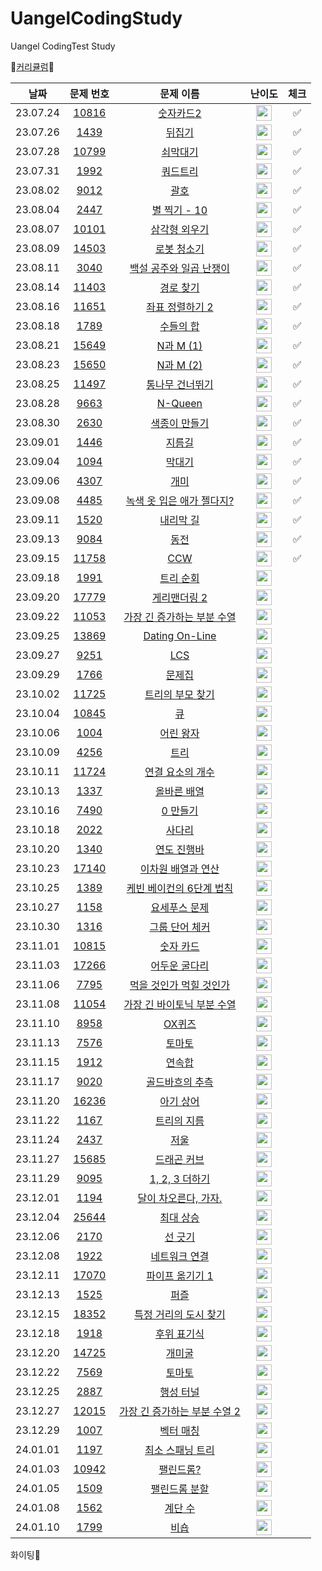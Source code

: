 # UangelCodingStudy
Uangel CodingTest Study

📖[커리큘럼](https://www.acmicpc.net/workbook/view/15622)📖

|          날짜          |         문제 번호         |        문제 이름         |         난이도        | 체크 |
| :-----: | :-----: | :-----: | :-----: | :-----: |
| 23.07.24 | <a href="https://www.acmicpc.net/problem/10816" target="_blank">10816</a> | <a href="https://www.acmicpc.net/problem/10816" target="_blank">숫자카드2</a> | <img height="25px" width="25px" src="https://static.solved.ac/tier_small/7.svg"/> | ✅ |
| 23.07.26 | <a href="https://www.acmicpc.net/problem/1439" target="_blank">1439</a> | <a href="https://www.acmicpc.net/problem/1439" target="_blank">뒤집기</a> | <img height="25px" width="25px" src="https://static.solved.ac/tier_small/6.svg"/> | ✅ |
| 23.07.28 | <a href="https://www.acmicpc.net/problem/10799" target="_blank">10799</a> | <a href="https://www.acmicpc.net/problem/10799" target="_blank">쇠막대기</a> | <img height="25px" width="25px" src="https://static.solved.ac/tier_small/9.svg"/>  | ✅ |
| 23.07.31 | <a href="https://www.acmicpc.net/problem/1992" target="_blank">1992</a> | <a href="https://www.acmicpc.net/problem/1992" target="_blank">쿼드트리</a> | <img height="25px" width="25px" src="https://static.solved.ac/tier_small/10.svg"/>  | ✅ |
| 23.08.02 | <a href="https://www.acmicpc.net/problem/9012" target="_blank">9012</a> | <a href="https://www.acmicpc.net/problem/9012" target="_blank">괄호</a> | <img height="25px" width="25px" src="https://static.solved.ac/tier_small/7.svg"/>  | ✅ |
| 23.08.04 | <a href="https://www.acmicpc.net/problem/2447" target="_blank">2447</a> | <a href="https://www.acmicpc.net/problem/2447" target="_blank">별 찍기 - 10</a> | <img height="25px" width="25px" src="https://static.solved.ac/tier_small/11.svg"/>  | ✅ |
| 23.08.07 | <a href="https://www.acmicpc.net/problem/10101" target="_blank">10101</a> | <a href="https://www.acmicpc.net/problem/10101" target="_blank">삼각형 외우기</a> | <img height="25px" width="25px" src="https://static.solved.ac/tier_small/2.svg"/>  | ✅ |
| 23.08.09 | <a href="https://www.acmicpc.net/problem/14503" target="_blank">14503</a> | <a href="https://www.acmicpc.net/problem/14503" target="_blank">로봇 청소기</a> | <img height="25px" width="25px" src="https://static.solved.ac/tier_small/11.svg"/>  | ✅ |
| 23.08.11 | <a href="https://www.acmicpc.net/problem/3040" target="_blank">3040</a> | <a href="https://www.acmicpc.net/problem/3040" target="_blank">백설 공주와 일곱 난쟁이</a> | <img height="25px" width="25px" src="https://static.solved.ac/tier_small/4.svg"/>  | ✅ |
| 23.08.14 | <a href="https://www.acmicpc.net/problem/11403" target="_blank">11403</a> | <a href="https://www.acmicpc.net/problem/11403" target="_blank">경로 찾기</a> | <img height="25px" width="25px" src="https://static.solved.ac/tier_small/10.svg"/>  | ✅ |
| 23.08.16 | <a href="https://www.acmicpc.net/problem/11651" target="_blank">11651</a> | <a href="https://www.acmicpc.net/problem/11651" target="_blank">좌표 정렬하기 2</a> | <img height="25px" width="25px" src="https://static.solved.ac/tier_small/6.svg"/>  | ✅ |
| 23.08.18 | <a href="https://www.acmicpc.net/problem/1789" target="_blank">1789</a> | <a href="https://www.acmicpc.net/problem/1789" target="_blank">수들의 합</a> | <img height="25px" width="25px" src="https://static.solved.ac/tier_small/6.svg"/>  | ✅ |
| 23.08.21 | <a href="https://www.acmicpc.net/problem/15649" target="_blank">15649</a> | <a href="https://www.acmicpc.net/problem/15649" target="_blank">N과 M (1)</a> | <img height="25px" width="25px" src="https://static.solved.ac/tier_small/8.svg"/>  | ✅ |
| 23.08.23 | <a href="https://www.acmicpc.net/problem/15650" target="_blank">15650</a> | <a href="https://www.acmicpc.net/problem/15650" target="_blank">N과 M (2)</a> | <img height="25px" width="25px" src="https://static.solved.ac/tier_small/8.svg"/>  | ✅ |
| 23.08.25 | <a href="https://www.acmicpc.net/problem/11497" target="_blank">11497</a> | <a href="https://www.acmicpc.net/problem/11497" target="_blank">통나무 건너뛰기</a> | <img height="25px" width="25px" src="https://static.solved.ac/tier_small/10.svg"/>  | ✅ |
| 23.08.28 | <a href="https://www.acmicpc.net/problem/9663" target="_blank">9663</a> | <a href="https://www.acmicpc.net/problem/9663" target="_blank">N-Queen</a> | <img height="25px" width="25px" src="https://static.solved.ac/tier_small/12.svg"/>  | ✅ |
| 23.08.30 | <a href="https://www.acmicpc.net/problem/2630" target="_blank">2630</a> | <a href="https://www.acmicpc.net/problem/2630" target="_blank">색종이 만들기</a> | <img height="25px" width="25px" src="https://static.solved.ac/tier_small/9.svg"/>  | ✅ |
| 23.09.01 | <a href="https://www.acmicpc.net/problem/1446" target="_blank">1446</a> | <a href="https://www.acmicpc.net/problem/1446" target="_blank">지름길</a> | <img height="25px" width="25px" src="https://static.solved.ac/tier_small/10.svg"/>  | ✅ |
| 23.09.04 | <a href="https://www.acmicpc.net/problem/1094" target="_blank">1094</a> | <a href="https://www.acmicpc.net/problem/1094" target="_blank">막대기</a> | <img height="25px" width="25px" src="https://static.solved.ac/tier_small/6.svg"/>  | ✅ |
| 23.09.06 | <a href="https://www.acmicpc.net/problem/4307" target="_blank">4307</a> | <a href="https://www.acmicpc.net/problem/4307" target="_blank">개미</a> | <img height="25px" width="25px" src="https://static.solved.ac/tier_small/10.svg"/>  | ✅ |
| 23.09.08 | <a href="https://www.acmicpc.net/problem/4485" target="_blank">4485</a> | <a href="https://www.acmicpc.net/problem/4485" target="_blank">녹색 옷 입은 애가 젤다지?</a> | <img height="25px" width="25px" src="https://static.solved.ac/tier_small/12.svg"/>  | ✅ |
| 23.09.11 | <a href="https://www.acmicpc.net/problem/1520" target="_blank">1520</a> | <a href="https://www.acmicpc.net/problem/1520" target="_blank">내리막 길</a> | <img height="25px" width="25px" src="https://static.solved.ac/tier_small/13.svg"/>  | ✅ |
| 23.09.13 | <a href="https://www.acmicpc.net/problem/9084" target="_blank">9084</a> | <a href="https://www.acmicpc.net/problem/9084" target="_blank">동전</a> | <img height="25px" width="25px" src="https://static.solved.ac/tier_small/11.svg"/>  | ✅ |
| 23.09.15 | <a href="https://www.acmicpc.net/problem/11758" target="_blank">11758</a> | <a href="https://www.acmicpc.net/problem/11758" target="_blank">CCW</a> | <img height="25px" width="25px" src="https://static.solved.ac/tier_small/11.svg"/>  | ✅ |
| 23.09.18 | <a href="https://www.acmicpc.net/problem/1991" target="_blank">1991</a> | <a href="https://www.acmicpc.net/problem/1991" target="_blank">트리 순회</a> | <img height="25px" width="25px" src="https://static.solved.ac/tier_small/10.svg"/>  |  |
| 23.09.20 | <a href="https://www.acmicpc.net/problem/17779" target="_blank">17779</a> | <a href="https://www.acmicpc.net/problem/17779" target="_blank">게리맨더링 2</a> | <img height="25px" width="25px" src="https://static.solved.ac/tier_small/13.svg"/>  |  |
| 23.09.22 | <a href="https://www.acmicpc.net/problem/11053" target="_blank">11053</a> | <a href="https://www.acmicpc.net/problem/11053" target="_blank">가장 긴 증가하는 부분 수열</a> | <img height="25px" width="25px" src="https://static.solved.ac/tier_small/9.svg"/>  |  |
| 23.09.25 | <a href="https://www.acmicpc.net/problem/13869" target="_blank">13869</a> | <a href="https://www.acmicpc.net/problem/13869" target="_blank">Dating On-Line</a> | <img height="25px" width="25px" src="https://static.solved.ac/tier_small/11.svg"/>  |  |
| 23.09.27 | <a href="https://www.acmicpc.net/problem/9251" target="_blank">9251</a> | <a href="https://www.acmicpc.net/problem/9251" target="_blank">LCS</a> | <img height="25px" width="25px" src="https://static.solved.ac/tier_small/11.svg"/>  |  |
| 23.09.29 | <a href="https://www.acmicpc.net/problem/1766" target="_blank">1766</a> | <a href="https://www.acmicpc.net/problem/1766" target="_blank">문제집</a> | <img height="25px" width="25px" src="https://static.solved.ac/tier_small/14.svg"/>  |  |
| 23.10.02 | <a href="https://www.acmicpc.net/problem/11725" target="_blank">11725</a> | <a href="https://www.acmicpc.net/problem/11725" target="_blank">트리의 부모 찾기</a> | <img height="25px" width="25px" src="https://static.solved.ac/tier_small/9.svg"/>  |  |
| 23.10.04 | <a href="https://www.acmicpc.net/problem/10845" target="_blank">10845</a> | <a href="https://www.acmicpc.net/problem/10845" target="_blank">큐</a> | <img height="25px" width="25px" src="https://static.solved.ac/tier_small/7.svg"/>  |  |
| 23.10.06 | <a href="https://www.acmicpc.net/problem/1004" target="_blank">1004</a> | <a href="https://www.acmicpc.net/problem/1004" target="_blank">어린 왕자</a> | <img height="25px" width="25px" src="https://static.solved.ac/tier_small/8.svg"/>  |  |
| 23.10.09 | <a href="https://www.acmicpc.net/problem/4256" target="_blank">4256</a> | <a href="https://www.acmicpc.net/problem/4256" target="_blank">트리</a> | <img height="25px" width="25px" src="https://static.solved.ac/tier_small/14.svg"/>  |  |
| 23.10.11 | <a href="https://www.acmicpc.net/problem/11724" target="_blank">11724</a> | <a href="https://www.acmicpc.net/problem/11724" target="_blank">연결 요소의 개수</a> | <img height="25px" width="25px" src="https://static.solved.ac/tier_small/9.svg"/>  |  |
| 23.10.13 | <a href="https://www.acmicpc.net/problem/1337" target="_blank">1337</a> | <a href="https://www.acmicpc.net/problem/1337" target="_blank">올바른 배열</a> | <img height="25px" width="25px" src="https://static.solved.ac/tier_small/6.svg"/>  |  |
| 23.10.16 | <a href="https://www.acmicpc.net/problem/7490" target="_blank">7490</a> | <a href="https://www.acmicpc.net/problem/7490" target="_blank">0 만들기</a> | <img height="25px" width="25px" src="https://static.solved.ac/tier_small/11.svg"/>  |  |
| 23.10.18 | <a href="https://www.acmicpc.net/problem/2022" target="_blank">2022</a> | <a href="https://www.acmicpc.net/problem/2022" target="_blank">사다리</a> | <img height="25px" width="25px" src="https://static.solved.ac/tier_small/12.svg"/>  |  |
| 23.10.20 | <a href="https://www.acmicpc.net/problem/1340" target="_blank">1340</a> | <a href="https://www.acmicpc.net/problem/1340" target="_blank">연도 진행바</a> | <img height="25px" width="25px" src="https://static.solved.ac/tier_small/6.svg"/>  |  |
| 23.10.23 | <a href="https://www.acmicpc.net/problem/17140" target="_blank">17140</a> | <a href="https://www.acmicpc.net/problem/17140" target="_blank">이차원 배열과 연산</a> | <img height="25px" width="25px" src="https://static.solved.ac/tier_small/12.svg"/>  |  |
| 23.10.25 | <a href="https://www.acmicpc.net/problem/1389" target="_blank">1389</a> | <a href="https://www.acmicpc.net/problem/1389" target="_blank">케빈 베이컨의 6단계 법칙</a> | <img height="25px" width="25px" src="https://static.solved.ac/tier_small/10.svg"/>  |  |
| 23.10.27 | <a href="https://www.acmicpc.net/problem/1158" target="_blank">1158</a> | <a href="https://www.acmicpc.net/problem/1158" target="_blank">요세푸스 문제</a> | <img height="25px" width="25px" src="https://static.solved.ac/tier_small/7.svg"/>  |  |
| 23.10.30 | <a href="https://www.acmicpc.net/problem/1316" target="_blank">1316</a> | <a href="https://www.acmicpc.net/problem/1316" target="_blank">그룹 단어 체커</a> | <img height="25px" width="25px" src="https://static.solved.ac/tier_small/6.svg"/>  |  |
| 23.11.01 | <a href="https://www.acmicpc.net/problem/10815" target="_blank">10815</a> | <a href="https://www.acmicpc.net/problem/10815" target="_blank">숫자 카드</a> | <img height="25px" width="25px" src="https://static.solved.ac/tier_small/6.svg"/>  |  |
| 23.11.03 | <a href="https://www.acmicpc.net/problem/17266" target="_blank">17266</a> | <a href="https://www.acmicpc.net/problem/17266" target="_blank">어두운 굴다리</a> | <img height="25px" width="25px" src="https://static.solved.ac/tier_small/7.svg"/>  |  |
| 23.11.06 | <a href="https://www.acmicpc.net/problem/7795" target="_blank">7795</a> | <a href="https://www.acmicpc.net/problem/7795" target="_blank">먹을 것인가 먹힐 것인가</a> | <img height="25px" width="25px" src="https://static.solved.ac/tier_small/8.svg"/>  |  |
| 23.11.08 | <a href="https://www.acmicpc.net/problem/11054" target="_blank">11054</a> | <a href="https://www.acmicpc.net/problem/11054" target="_blank">가장 긴 바이토닉 부분 수열</a> | <img height="25px" width="25px" src="https://static.solved.ac/tier_small/12.svg"/> |  |
| 23.11.10 | <a href="https://www.acmicpc.net/problem/8958" target="_blank">8958</a> | <a href="https://www.acmicpc.net/problem/8958" target="_blank">OX퀴즈</a> | <img height="25px" width="25px" src="https://static.solved.ac/tier_small/4.svg"/>  |  |
| 23.11.13 | <a href="https://www.acmicpc.net/problem/7576" target="_blank">7576</a> | <a href="https://www.acmicpc.net/problem/7576" target="_blank">토마토</a> | <img height="25px" width="25px" src="https://static.solved.ac/tier_small/11.svg"/>  |  |
| 23.11.15 | <a href="https://www.acmicpc.net/problem/1912" target="_blank">1912</a> | <a href="https://www.acmicpc.net/problem/1912" target="_blank">연속합</a> | <img height="25px" width="25px" src="https://static.solved.ac/tier_small/9.svg"/>  |  |
| 23.11.17 | <a href="https://www.acmicpc.net/problem/9020" target="_blank">9020</a> | <a href="https://www.acmicpc.net/problem/9020" target="_blank">골드바흐의 추측</a> | <img height="25px" width="25px" src="https://static.solved.ac/tier_small/9.svg"/>  |  |
| 23.11.20 | <a href="https://www.acmicpc.net/problem/16236" target="_blank">16236</a> | <a href="https://www.acmicpc.net/problem/16236" target="_blank">아기 상어</a> | <img height="25px" width="25px" src="https://static.solved.ac/tier_small/13.svg"/>  |  |
| 23.11.22 | <a href="https://www.acmicpc.net/problem/1167" target="_blank">1167</a> | <a href="https://www.acmicpc.net/problem/1167" target="_blank">트리의 지름</a> | <img height="25px" width="25px" src="https://static.solved.ac/tier_small/14.svg"/>  |  |
| 23.11.24 | <a href="https://www.acmicpc.net/problem/2437" target="_blank">2437</a> | <a href="https://www.acmicpc.net/problem/2437" target="_blank">저울</a> | <img height="25px" width="25px" src="https://static.solved.ac/tier_small/14.svg"/>  |  |
| 23.11.27 | <a href="https://www.acmicpc.net/problem/15685" target="_blank">15685</a> | <a href="https://www.acmicpc.net/problem/15685" target="_blank">드래곤 커브</a> | <img height="25px" width="25px" src="https://static.solved.ac/tier_small/12.svg"/>  |  |
| 23.11.29 | <a href="https://www.acmicpc.net/problem/9095" target="_blank">9095</a> | <a href="https://www.acmicpc.net/problem/9095" target="_blank">1, 2, 3 더하기</a> | <img height="25px" width="25px" src="https://static.solved.ac/tier_small/8.svg"/>  |  |
| 23.12.01 | <a href="https://www.acmicpc.net/problem/1194" target="_blank">1194</a> | <a href="https://www.acmicpc.net/problem/1194" target="_blank">달이 차오른다, 가자.</a> | <img height="25px" width="25px" src="https://static.solved.ac/tier_small/15.svg"/>  |  |
| 23.12.04 | <a href="https://www.acmicpc.net/problem/25644" target="_blank">25644</a> | <a href="https://www.acmicpc.net/problem/25644" target="_blank">최대 상승</a> | <img height="25px" width="25px" src="https://static.solved.ac/tier_small/6.svg"/>  |  |
| 23.12.06 | <a href="https://www.acmicpc.net/problem/2170" target="_blank">2170</a> | <a href="https://www.acmicpc.net/problem/2170" target="_blank">선 긋기</a> | <img height="25px" width="25px" src="https://static.solved.ac/tier_small/11.svg"/>  |  |
| 23.12.08 | <a href="https://www.acmicpc.net/problem/1922" target="_blank">1922</a> | <a href="https://www.acmicpc.net/problem/1922" target="_blank">네트워크 연결</a> | <img height="25px" width="25px" src="https://static.solved.ac/tier_small/12.svg"/>  |  |
| 23.12.11 | <a href="https://www.acmicpc.net/problem/17070" target="_blank">17070</a> | <a href="https://www.acmicpc.net/problem/17070" target="_blank">파이프 옮기기 1</a> | <img height="25px" width="25px" src="https://static.solved.ac/tier_small/11.svg"/>  |  |
| 23.12.13 | <a href="https://www.acmicpc.net/problem/1525" target="_blank">1525</a> | <a href="https://www.acmicpc.net/problem/1525" target="_blank">퍼즐</a> | <img height="25px" width="25px" src="https://static.solved.ac/tier_small/14.svg"/>  |  |
| 23.12.15 | <a href="https://www.acmicpc.net/problem/18352" target="_blank">18352</a> | <a href="https://www.acmicpc.net/problem/18352" target="_blank">특정 거리의 도시 찾기</a> | <img height="25px" width="25px" src="https://static.solved.ac/tier_small/7.svg"/>  |  |
| 23.12.18 | <a href="https://www.acmicpc.net/problem/1918" target="_blank">1918</a> | <a href="https://www.acmicpc.net/problem/1918" target="_blank">후위 표기식</a> | <img height="25px" width="25px" src="https://static.solved.ac/tier_small/14.svg"/>  |  |
| 23.12.20 | <a href="https://www.acmicpc.net/problem/14725" target="_blank">14725</a> | <a href="https://www.acmicpc.net/problem/14725" target="_blank">개미굴</a> | <img height="25px" width="25px" src="https://static.solved.ac/tier_small/13.svg"/>  |  |
| 23.12.22 | <a href="https://www.acmicpc.net/problem/7569" target="_blank">7569</a> | <a href="https://www.acmicpc.net/problem/7569" target="_blank">토마토</a> | <img height="25px" width="25px" src="https://static.solved.ac/tier_small/11.svg"/>  |  |
| 23.12.25 | <a href="https://www.acmicpc.net/problem/2887" target="_blank">2887</a> | <a href="https://www.acmicpc.net/problem/2887" target="_blank">행성 터널</a> | <img height="25px" width="25px" src="https://static.solved.ac/tier_small/16.svg"/>  |  |
| 23.12.27 | <a href="https://www.acmicpc.net/problem/12015" target="_blank">12015</a> | <a href="https://www.acmicpc.net/problem/12015" target="_blank">가장 긴 증가하는 부분 수열 2</a> | <img height="25px" width="25px" src="https://static.solved.ac/tier_small/14.svg"/>  |  |
| 23.12.29 | <a href="https://www.acmicpc.net/problem/1007" target="_blank">1007</a> | <a href="https://www.acmicpc.net/problem/1007" target="_blank">벡터 매칭</a> | <img height="25px" width="25px" src="https://static.solved.ac/tier_small/14.svg"/>  |  |
| 24.01.01 | <a href="https://www.acmicpc.net/problem/1197" target="_blank">1197</a> | <a href="https://www.acmicpc.net/problem/1197" target="_blank">최소 스패닝 트리</a> | <img height="25px" width="25px" src="https://static.solved.ac/tier_small/12.svg"/>  |  |
| 24.01.03 | <a href="https://www.acmicpc.net/problem/10942" target="_blank">10942</a> | <a href="https://www.acmicpc.net/problem/10942" target="_blank">팰린드롬?</a> | <img height="25px" width="25px" src="https://static.solved.ac/tier_small/12.svg"/>  |  |
| 24.01.05 | <a href="https://www.acmicpc.net/problem/1509" target="_blank">1509</a> | <a href="https://www.acmicpc.net/problem/1509" target="_blank">팰린드롬 분할</a> | <img height="25px" width="25px" src="https://static.solved.ac/tier_small/15.svg"/>  |  |
| 24.01.08 | <a href="https://www.acmicpc.net/problem/1562" target="_blank">1562</a> | <a href="https://www.acmicpc.net/problem/1562" target="_blank">계단 수</a> | <img height="25px" width="25px" src="https://static.solved.ac/tier_small/15.svg"/>  |  |
| 24.01.10 | <a href="https://www.acmicpc.net/problem/1799" target="_blank">1799</a> | <a href="https://www.acmicpc.net/problem/1799" target="_blank">비숍</a> | <img height="25px" width="25px" src="https://static.solved.ac/tier_small/15.svg"/>  |  |

화이팅👊
